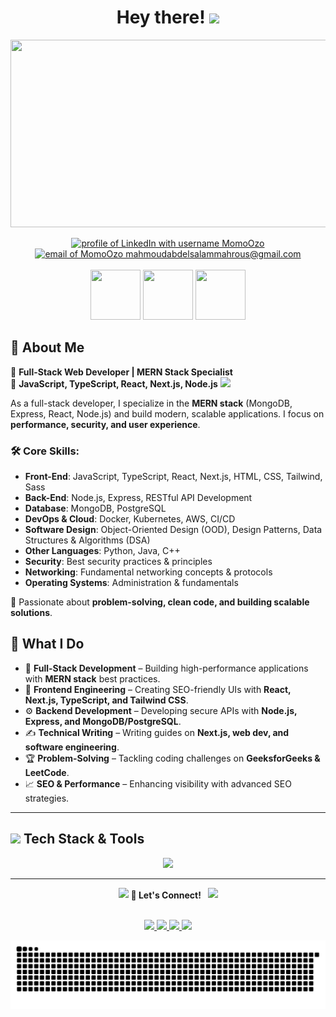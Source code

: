 <h1 align="center">
  Hey there! 
  <img src="https://media.giphy.com/media/hvRJCLFzcasrR4ia7z/giphy.gif" width="40">
</h1>

<p align="center">
  <img src="https://user-images.githubusercontent.com/74038190/225813708-98b745f2-7d22-48cf-9150-083f1b00d6c9.gif" width="600" height="300"/>
</p>
<div align="center">
  <a href="https://www.linkedin.com/in/momoozo/"><img src="https://img.shields.io/badge/LinkedIn-d5d5d5?style=for-the-badge&logo=linkedin&logoColor=0A0209" alt="profile of LinkedIn with username MomoOzo" /></a>
  <a href="mailto:mahmoudabdelsalammahrous@gmail.com"><img src="https://img.shields.io/badge/Gmail-d5d5d5?style=for-the-badge&logo=gmail&logoColor=0A0209" alt="email of MomoOzo  mahmoudabdelsalammahrous@gmail.com" /></a>
</div>
<br>

<div align="center">
  <img src="https://user-images.githubusercontent.com/74038190/213911110-aedbef38-a29f-4b6b-a65c-11608b4f75a5.gif" width="80" height="80"/>
  <img src="https://user-images.githubusercontent.com/74038190/213911110-aedbef38-a29f-4b6b-a65c-11608b4f75a5.gif" width="80" height="80"/>
  <img src="https://user-images.githubusercontent.com/74038190/213911110-aedbef38-a29f-4b6b-a65c-11608b4f75a5.gif" width="80" height="80"/>
</div>

## 🚀 About Me

🔹 **Full-Stack Web Developer | MERN Stack Specialist** <br>
🔹 **JavaScript, TypeScript, React, Next.js, Node.js** <img src="https://media.giphy.com/media/WUlplcMpOCEmTGBtBW/giphy.gif" width="30">  

As a full-stack developer, I specialize in the **MERN stack** (MongoDB, Express, React, Node.js) and build modern, scalable applications. I focus on **performance, security, and user experience**.

### 🛠 Core Skills:

- **Front-End**: JavaScript, TypeScript, React, Next.js, HTML, CSS, Tailwind, Sass
- **Back-End**: Node.js, Express, RESTful API Development
- **Database**: MongoDB, PostgreSQL
- **DevOps & Cloud**: Docker, Kubernetes, AWS, CI/CD
- **Software Design**: Object-Oriented Design (OOD), Design Patterns, Data Structures & Algorithms (DSA)
- **Other Languages**: Python, Java, C++
- **Security**: Best security practices & principles
- **Networking**: Fundamental networking concepts & protocols
- **Operating Systems**: Administration & fundamentals

📌 Passionate about **problem-solving, clean code, and building scalable solutions**. 

## 🌟 What I Do  
- 🚀 **Full-Stack Development** – Building high-performance applications with **MERN stack** best practices.  
- 🎨 **Frontend Engineering** – Creating SEO-friendly UIs with **React, Next.js, TypeScript, and Tailwind CSS**.  
- ⚙ **Backend Development** – Developing secure APIs with **Node.js, Express, and MongoDB/PostgreSQL**.  
- ✍️ **Technical Writing** – Writing guides on **Next.js, web dev, and software engineering**.  
- 🏆 **Problem-Solving** – Tackling coding challenges on **GeeksforGeeks & LeetCode**.  
- 📈 **SEO & Performance** – Enhancing visibility with advanced SEO strategies.


---
<h2> 
  <img src="https://user-images.githubusercontent.com/74038190/216122041-518ac897-8d92-4c6b-9b3f-ca01dcaf38ee.png" width="25">
 Tech Stack & Tools
</h2>
<div align=center >
<img src="https://skillicons.dev/icons?i=js,ts,react,nextjs,html,css,sass,tailwind,nodejs,express,mongodb,postgresql,python,java,cpp,aws,git,docker,kubernetes,vscode,github,firebase,graphql,redis,prisma,threejs,oauth,jwt&perline=13" />
  
</div>


---
<div align="center">
  <img src="https://user-images.githubusercontent.com/74038190/213844263-a8897a51-32f4-4b3b-b5c2-e1528b89f6f3.png" width="30">
  <strong style="display: inline-block; vertical-align: middle;">📩 Let's Connect!&nbsp;&nbsp;</strong>
  <img src="https://user-images.githubusercontent.com/74038190/213844263-a8897a51-32f4-4b3b-b5c2-e1528b89f6f3.png" width="30">
</div>


<br>

<p align="center">
  <a href="https://www.linkedin.com/in/mahmoud-a-879003200">
    <img src="https://user-images.githubusercontent.com/74038190/235294012-0a55e343-37ad-4b0f-924f-c8431d9d2483.gif" width="50"/>
  </a>
  
  <a href="https://wa.me/+2001286629583">
    <img src="https://user-images.githubusercontent.com/74038190/235294019-40007353-6219-4ec5-b661-b3c35136dd0b.gif" width="50"/>
  </a>
  
  <a href="#">
    <img src="https://user-images.githubusercontent.com/74038190/235294011-b8074c31-9097-4a65-a594-4151b58743a8.gif" width="50"/>
  </a>
 
  <a href="#">
    <img src="https://user-images.githubusercontent.com/74038190/235294013-a33e5c43-a01c-43f6-b44d-a406d8b4ab75.gif" width="50"/> 
  </a>

  <!--
 <a href="#">
    <img src="https://user-images.githubusercontent.com/74038190/235294007-de441046-823e-4eff-89bf-d4df52858b65.gif" width="50"/>
  </a>
  -->
</p>
<img src="https://raw.githubusercontent.com/Anmol-Baranwal/Anmol-Baranwal/output/github-contribution-grid-snake-dark.svg" /> 
